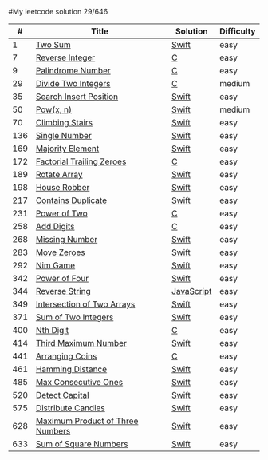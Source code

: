 #My leetcode solution 29/646

| # | Title | Solution | Difficulty |
|---| ----- | -------- | ---------- |
|1|[Two Sum](https://leetcode.com/problems/two-sum/)|[Swift](https://github.com/gary87004/leetcode/blob/master/Two_Sum.swift)|easy|
|7|[Reverse Integer](https://leetcode.com/problems/reverse-integer/)|[C](https://github.com/gary87004/leetcode/blob/master/reverse.c)|easy|
|9|[Palindrome Number](https://leetcode.com/problems/palindrome-number/)|[C](https://github.com/gary87004/leetcode/blob/master/isPalindrome.c)|easy|
|29|[Divide Two Integers](https://leetcode.com/problems/divide-two-integers/)|[C](https://github.com/gary87004/leetcode/blob/master/Divide_Two_Integers.c)|medium|
|35|[Search Insert Position](https://leetcode.com/problems/search-insert-position/)|[Swift](https://github.com/gary87004/leetcode/blob/master/Search_Insert_Position.swift)|easy|
|50|[Pow(x, n)](https://leetcode.com/problems/powx-n/)|[Swift](https://github.com/gary87004/leetcode/blob/master/Pow(x,%20n).swift)|medium|
|70|[Climbing Stairs](https://leetcode.com/problems/climbing-stairs/)|[Swift](https://github.com/gary87004/leetcode/blob/master/Climbing_Stairs.swift)|easy|
|136|[Single Number](https://leetcode.com/problems/single-number/)|[Swift](https://github.com/gary87004/leetcode/blob/master/Single_Number.swift)|easy|
|169|[Majority Element](https://leetcode.com/problems/majority-element/)|[Swift](https://github.com/gary87004/leetcode/blob/master/Majority_Element.swift)|easy|
|172|[Factorial Trailing Zeroes](https://leetcode.com/problems/factorial-trailing-zeroes/)|[C](https://github.com/gary87004/leetcode/blob/master/trailingZeroes.c)|easy|
|189|[Rotate Array](https://leetcode.com/problems/rotate-array/)|[Swift](https://github.com/gary87004/leetcode/blob/master/Rotate_Array.swift)|easy|
|198|[House Robber](https://leetcode.com/problems/house-robber/)|[Swift](https://github.com/gary87004/leetcode/blob/master/House_Robber.swift)|easy|
|217|[Contains Duplicate](https://leetcode.com/problems/contains-duplicate/)|[Swift](https://github.com/gary87004/leetcode/blob/master/Contains_Duplicate.swift)|easy|
|231|[Power of Two](https://leetcode.com/problems/power-of-two/)|[C](https://github.com/gary87004/leetcode/tree-save/master/Power_of_Two.c)|easy|
|258|[Add Digits](https://leetcode.com/problems/add-digits/)|[C](https://github.com/gary87004/leetcode/blob/master/Add_Digits.c)|easy|
|268|[Missing Number](https://leetcode.com/problems/missing-number/)|[Swift](https://github.com/gary87004/leetcode/blob/master/Missing_Number.swift)|easy|
|283|[Move Zeroes](https://leetcode.com/problems/move-zeroes/)|[Swift](https://github.com/gary87004/leetcode/blob/master/Move_Zeroes.swift)|easy|
|292|[Nim Game](https://leetcode.com/problems/nim-game/)|[Swift](https://github.com/gary87004/leetcode/blob/master/Nim_Game.swift)|easy|
|342|[Power of Four](https://leetcode.com/problems/power-of-four/)|[Swift](https://github.com/gary87004/leetcode/blob/master/Power_of_Four.swift)|easy|
|344|[Reverse String](https://leetcode.com/problems/reverse-string/)|[JavaScript](https://github.com/gary87004/leetcode/blob/master/Reverse_String.js)|easy|
|349|[Intersection of Two Arrays](https://leetcode.com/problems/intersection-of-two-arrays/)|[Swift](https://github.com/gary87004/leetcode/blob/master/Intersection_of_Two_Arrays.swift)|easy|
|371|[Sum of Two Integers](https://leetcode.com/problems/sum-of-two-integers/)|[Swift](https://github.com/gary87004/leetcode/blob/master/Sum_of_Two_Integers.swift)|easy|
|400|[Nth Digit](https://leetcode.com/problems/nth-digit/)|[C](https://github.com/gary87004/leetcode/blob/master/Nth_Digit.c)|easy|
|414|[Third Maximum Number](https://leetcode.com/problems/third-maximum-number/)|[Swift](https://github.com/gary87004/leetcode/blob/master/Third_Maximum_Number.swift)|easy|
|441|[Arranging Coins](https://leetcode.com/problems/arranging-coins/)|[C](https://github.com/gary87004/leetcode/blob/master/arrangeCoins.c)|easy|
|461|[Hamming Distance](https://leetcode.com/problems/hamming-distance/)|[Swift](https://github.com/gary87004/leetcode/blob/master/Hamming_Distance.swift)|easy|
|485|[Max Consecutive Ones](https://leetcode.com/problems/max-consecutive-ones/)|[Swift](https://github.com/gary87004/leetcode/blob/master/Max_Consecutive_Ones.swift)|easy|
|520|[Detect Capital](https://leetcode.com/problems/detect-capital/)|[Swift](https://github.com/gary87004/leetcode/blob/master/Detect_Capital.swift)|easy|
|575|[Distribute Candies](https://leetcode.com/problems/distribute-candies/)|[Swift](https://github.com/gary87004/leetcode/blob/master/Distribute_Candies.swift)|easy|
|628|[Maximum Product of Three Numbers](https://leetcode.com/problems/maximum-product-of-three-numbers/)|[Swift](https://github.com/gary87004/leetcode/blob/master/Maximum_Product_of_Three_Numbers.swift)|easy|
|633|[Sum of Square Numbers](https://leetcode.com/problems/sum-of-square-numbers/)|[Swift](https://github.com/gary87004/leetcode/blob/master/Sum_of_Square_Numbers.swift)|easy|
